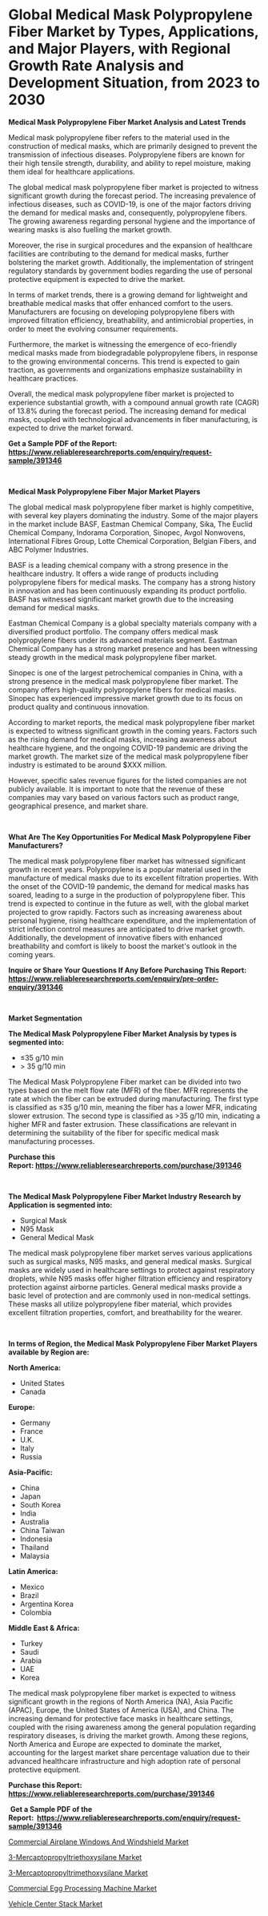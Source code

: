 <p><h1>Global Medical Mask Polypropylene Fiber Market by Types, Applications, and Major Players, with Regional Growth Rate Analysis and Development Situation, from 2023 to 2030</h1></p><p><strong>Medical Mask Polypropylene Fiber Market Analysis and Latest Trends</strong></p>
<p><p>Medical mask polypropylene fiber refers to the material used in the construction of medical masks, which are primarily designed to prevent the transmission of infectious diseases. Polypropylene fibers are known for their high tensile strength, durability, and ability to repel moisture, making them ideal for healthcare applications.</p><p>The global medical mask polypropylene fiber market is projected to witness significant growth during the forecast period. The increasing prevalence of infectious diseases, such as COVID-19, is one of the major factors driving the demand for medical masks and, consequently, polypropylene fibers. The growing awareness regarding personal hygiene and the importance of wearing masks is also fuelling the market growth.</p><p>Moreover, the rise in surgical procedures and the expansion of healthcare facilities are contributing to the demand for medical masks, further bolstering the market growth. Additionally, the implementation of stringent regulatory standards by government bodies regarding the use of personal protective equipment is expected to drive the market.</p><p>In terms of market trends, there is a growing demand for lightweight and breathable medical masks that offer enhanced comfort to the users. Manufacturers are focusing on developing polypropylene fibers with improved filtration efficiency, breathability, and antimicrobial properties, in order to meet the evolving consumer requirements.</p><p>Furthermore, the market is witnessing the emergence of eco-friendly medical masks made from biodegradable polypropylene fibers, in response to the growing environmental concerns. This trend is expected to gain traction, as governments and organizations emphasize sustainability in healthcare practices.</p><p>Overall, the medical mask polypropylene fiber market is projected to experience substantial growth, with a compound annual growth rate (CAGR) of 13.8% during the forecast period. The increasing demand for medical masks, coupled with technological advancements in fiber manufacturing, is expected to drive the market forward.</p></p>
<p><strong>Get a Sample PDF of the Report:&nbsp; <a href="https://www.reliableresearchreports.com/enquiry/request-sample/391346">https://www.reliableresearchreports.com/enquiry/request-sample/391346</a></strong></p>
<p>&nbsp;</p>
<p><strong>Medical Mask Polypropylene Fiber Major Market Players</strong></p>
<p><p>The global medical mask polypropylene fiber market is highly competitive, with several key players dominating the industry. Some of the major players in the market include BASF, Eastman Chemical Company, Sika, The Euclid Chemical Company, Indorama Corporation, Sinopec, Avgol Nonwovens, International Fibres Group, Lotte Chemical Corporation, Belgian Fibers, and ABC Polymer Industries. </p><p>BASF is a leading chemical company with a strong presence in the healthcare industry. It offers a wide range of products including polypropylene fibers for medical masks. The company has a strong history in innovation and has been continuously expanding its product portfolio. BASF has witnessed significant market growth due to the increasing demand for medical masks.</p><p>Eastman Chemical Company is a global specialty materials company with a diversified product portfolio. The company offers medical mask polypropylene fibers under its advanced materials segment. Eastman Chemical Company has a strong market presence and has been witnessing steady growth in the medical mask polypropylene fiber market.</p><p>Sinopec is one of the largest petrochemical companies in China, with a strong presence in the medical mask polypropylene fiber market. The company offers high-quality polypropylene fibers for medical masks. Sinopec has experienced impressive market growth due to its focus on product quality and continuous innovation.</p><p>According to market reports, the medical mask polypropylene fiber market is expected to witness significant growth in the coming years. Factors such as the rising demand for medical masks, increasing awareness about healthcare hygiene, and the ongoing COVID-19 pandemic are driving the market growth. The market size of the medical mask polypropylene fiber industry is estimated to be around $XXX million.</p><p>However, specific sales revenue figures for the listed companies are not publicly available. It is important to note that the revenue of these companies may vary based on various factors such as product range, geographical presence, and market share.</p></p>
<p>&nbsp;</p>
<p><strong>What Are The Key Opportunities For Medical Mask Polypropylene Fiber Manufacturers?</strong></p>
<p><p>The medical mask polypropylene fiber market has witnessed significant growth in recent years. Polypropylene is a popular material used in the manufacture of medical masks due to its excellent filtration properties. With the onset of the COVID-19 pandemic, the demand for medical masks has soared, leading to a surge in the production of polypropylene fiber. This trend is expected to continue in the future as well, with the global market projected to grow rapidly. Factors such as increasing awareness about personal hygiene, rising healthcare expenditure, and the implementation of strict infection control measures are anticipated to drive market growth. Additionally, the development of innovative fibers with enhanced breathability and comfort is likely to boost the market's outlook in the coming years.</p></p>
<p><strong>Inquire or Share Your Questions If Any Before Purchasing This Report: <a href="https://www.reliableresearchreports.com/enquiry/pre-order-enquiry/391346">https://www.reliableresearchreports.com/enquiry/pre-order-enquiry/391346</a></strong></p>
<p>&nbsp;</p>
<p><strong>Market Segmentation</strong></p>
<p><strong>The Medical Mask Polypropylene Fiber Market Analysis by types is segmented into:</strong></p>
<p><ul><li>≤35 g/10 min</li><li>> 35 g/10 min</li></ul></p>
<p><p>The Medical Mask Polypropylene Fiber market can be divided into two types based on the melt flow rate (MFR) of the fiber. MFR represents the rate at which the fiber can be extruded during manufacturing. The first type is classified as ≤35 g/10 min, meaning the fiber has a lower MFR, indicating slower extrusion. The second type is classified as >35 g/10 min, indicating a higher MFR and faster extrusion. These classifications are relevant in determining the suitability of the fiber for specific medical mask manufacturing processes.</p></p>
<p><strong>Purchase this Report:&nbsp;<a href="https://www.reliableresearchreports.com/purchase/391346">https://www.reliableresearchreports.com/purchase/391346</a></strong></p>
<p>&nbsp;</p>
<p><strong>The Medical Mask Polypropylene Fiber Market Industry Research by Application is segmented into:</strong></p>
<p><ul><li>Surgical Mask</li><li>N95 Mask</li><li>General Medical Mask</li></ul></p>
<p><p>The medical mask polypropylene fiber market serves various applications such as surgical masks, N95 masks, and general medical masks. Surgical masks are widely used in healthcare settings to protect against respiratory droplets, while N95 masks offer higher filtration efficiency and respiratory protection against airborne particles. General medical masks provide a basic level of protection and are commonly used in non-medical settings. These masks all utilize polypropylene fiber material, which provides excellent filtration properties, comfort, and breathability for the wearer.</p></p>
<p>&nbsp;</p>
<p><strong>In terms of Region, the Medical Mask Polypropylene Fiber Market Players available by Region are:</strong></p>
<p>
    <p> <strong> North America: </strong>
        <ul>
            <li>United States</li>
            <li>Canada</li>
        </ul>
        </p> 
    <p> <strong> Europe: </strong>
        <ul>
            <li>Germany</li>
            <li>France</li>
            <li>U.K.</li>
            <li>Italy</li>
            <li>Russia</li>
        </ul>
        </p> 
    <p> <strong> Asia-Pacific: </strong>
        <ul>
            <li>China</li>
            <li>Japan</li>
            <li>South Korea</li>
            <li>India</li>
            <li>Australia</li>
            <li>China Taiwan</li>
            <li>Indonesia</li>
            <li>Thailand</li>
            <li>Malaysia</li>
        </ul>
        </p> 
    <p> <strong> Latin America: </strong>
        <ul>
            <li>Mexico</li>
            <li>Brazil</li>
            <li>Argentina Korea</li>
            <li>Colombia</li>
        </ul>
        </p> 
    <p> <strong> Middle East & Africa: </strong>
        <ul>
            <li>Turkey</li>
            <li>Saudi</li>
            <li>Arabia</li>
            <li>UAE</li>
            <li>Korea</li>
        </ul>
    </p>
    </p>
<p><p>The medical mask polypropylene fiber market is expected to witness significant growth in the regions of North America (NA), Asia Pacific (APAC), Europe, the United States of America (USA), and China. The increasing demand for protective face masks in healthcare settings, coupled with the rising awareness among the general population regarding respiratory diseases, is driving the market growth. Among these regions, North America and Europe are expected to dominate the market, accounting for the largest market share percentage valuation due to their advanced healthcare infrastructure and high adoption rate of personal protective equipment.</p></p>
<p><strong>Purchase this Report: <a href="https://www.reliableresearchreports.com/purchase/391346">https://www.reliableresearchreports.com/purchase/391346</a></strong></p>
<p>&nbsp;<strong>Get a Sample PDF of the Report:&nbsp;&nbsp;<a href="https://www.reliableresearchreports.com/enquiry/request-sample/391346">https://www.reliableresearchreports.com/enquiry/request-sample/391346</a></strong></p>
<p><strong></strong></p>
<p><p><a href="https://medium.com/@haileeferry/commercial-airplane-windows-and-windshield-market-the-key-to-successful-business-strategy-forecast-41e8703d8845">Commercial Airplane Windows And Windshield Market</a></p><p><a href="https://medium.com/@elianehilll2023/3-mercaptopropyltriethoxysilane-market-comprehensive-assessment-by-type-application-and-409dab333bc0">3-Mercaptopropyltriethoxysilane Market</a></p><p><a href="https://medium.com/@anibalstamm1912/3-mercaptopropyltrimethoxysilane-market-insight-market-trends-growth-forecasted-from-2023-to-492a7b1e3bc8">3-Mercaptopropyltrimethoxysilane Market</a></p><p><a href="https://medium.com/@mikemonahan1944/commercial-egg-processing-machine-market-exploring-market-share-market-trends-and-future-growth-c9c609a184d5">Commercial Egg Processing Machine Market</a></p><p><a href="https://medium.com/@nolalockman2023/vehicle-center-stack-market-research-report-its-history-and-forecast-2023-to-2030-0089d3c501f2">Vehicle Center Stack Market</a></p></p>